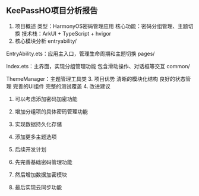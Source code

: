 ## KeePassHO项目分析报告

1. 项目概述
   类型：HarmonyOS密码管理应用
   核心功能：密码分组管理、主题切换
   技术栈：ArkUI + TypeScript + hvigor
2. 核心模块分析
   entryability/

EntryAbility.ets：应用主入口，管理生命周期和主题切换
pages/

Index.ets：主界面，实现分组管理功能
包含滑动操作、对话框等交互
common/

ThemeManager：主题管理工具类
3. 项目优势
   清晰的模块化结构
   良好的状态管理
   完善的UI组件
   完整的测试覆盖
4. 改进建议
1. 可以考虑添加密码加密功能

2. 增加分组项的具体密码管理功能

3. 实现数据持久化存储

4. 添加更多主题选项

5. 后续开发计划
1. 先完善基础密码管理功能

2. 然后增加数据加密模块

3. 最后实现云同步功能